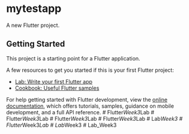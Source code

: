# mytestapp

A new Flutter project.

## Getting Started

This project is a starting point for a Flutter application.

A few resources to get you started if this is your first Flutter project:

- [Lab: Write your first Flutter app](https://docs.flutter.dev/get-started/codelab)
- [Cookbook: Useful Flutter samples](https://docs.flutter.dev/cookbook)

For help getting started with Flutter development, view the
[online documentation](https://docs.flutter.dev/), which offers tutorials,
samples, guidance on mobile development, and a full API reference.
#   F l u t t e r _ W e e k 3 _ L a b  
 #   F l u t t e r _ W e e k 3 _ L a b  
 #   F l u t t e r _ W e e k 3 _ L a b  
 #   F l u t t e r _ W e e k 3 _ L a b  
 #   L a b _ W e e k 3  
 #   F l u t t e r _ W e e k 3 _ L a b  
 #   L a b _ W e e k 3  
 #   L a b _ W e e k 3  
 